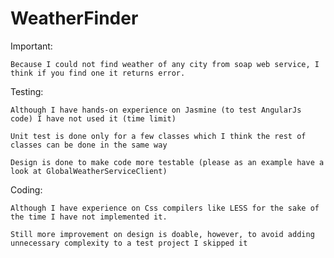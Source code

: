 # WeatherFinder
Important:
	
	Because I could not find weather of any city from soap web service, I think if you find one it returns error.

Testing:
	
	Although I have hands-on experience on Jasmine (to test AngularJs code) I have not used it (time limit)
	
	Unit test is done only for a few classes which I think the rest of classes can be done in the same way
	
	Design is done to make code more testable (please as an example have a look at GlobalWeatherServiceClient)

Coding: 
	
	Although I have experience on Css compilers like LESS for the sake of the time I have not implemented it.
	
	Still more improvement on design is doable, however, to avoid adding unnecessary complexity to a test project I skipped it
	
